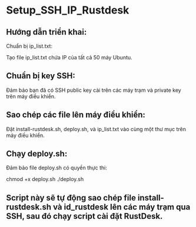 # Setup_SSH_IP_Rustdesk

## Hướng dẫn triển khai:
Chuẩn bị ip_list.txt:

Tạo file ip_list.txt chứa IP của tất cả 50 máy Ubuntu.

## Chuẩn bị key SSH:

Đảm bảo bạn đã có SSH public key cài trên các máy trạm và private key trên máy điều khiển.

## Sao chép các file lên máy điều khiển:

Đặt install-rustdesk.sh, deploy.sh, và ip_list.txt vào cùng một thư mục trên máy điều khiển.

## Chạy deploy.sh:

Đảm bảo file deploy.sh có quyền thực thi:

chmod +x deploy.sh
./deploy.sh

## Script này sẽ tự động sao chép file install-rustdesk.sh và id_rustdesk lên các máy trạm qua SSH, sau đó chạy script cài đặt RustDesk.

